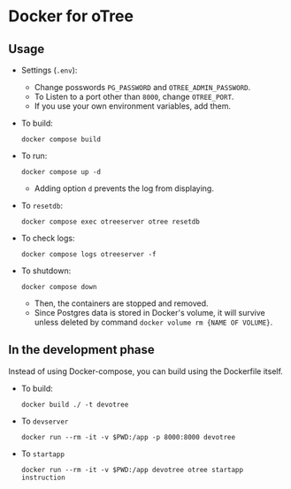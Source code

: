 # Docker for oTree

## Usage

- Settings (`.env`):
    - Change posswords `PG_PASSWORD` and `OTREE_ADMIN_PASSWORD`.
    - To Listen to a port other than `8000`, change `OTREE_PORT`.
    - If you use your own environment variables, add them.

- To build:
    ```
    docker compose build
    ```

- To run:
    ```
    docker compose up -d
    ```
    - Adding option `d` prevents the log from displaying.

- To `resetdb`:
    ```
    docker compose exec otreeserver otree resetdb
    ```

- To check logs:
    ```
    docker compose logs otreeserver -f
    ```

- To shutdown:
    ```
    docker compose down
    ```
    - Then, the containers are stopped and removed.
    - Since Postgres data is stored in Docker's volume, it will survive unless deleted by command `docker volume rm {NAME OF VOLUME}`.


## In the development phase

Instead of using Docker-compose, you can build using the Dockerfile itself.

- To build:
    ```
    docker build ./ -t devotree
    ```

- To `devserver`
    ```
    docker run --rm -it -v $PWD:/app -p 8000:8000 devotree
    ```

- To `startapp`
    ```
    docker run --rm -it -v $PWD:/app devotree otree startapp instruction
    ```
